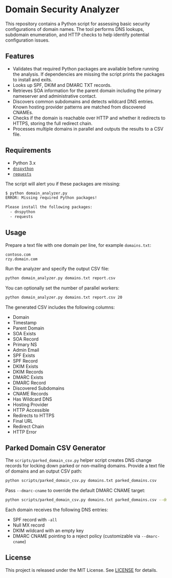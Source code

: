 # Domain Security Analyzer

This repository contains a Python script for assessing basic security
configurations of domain names. The tool performs DNS lookups, subdomain
enumeration, and HTTP checks to help identify potential configuration issues.

## Features

- Validates that required Python packages are available before running the
  analysis. If dependencies are missing the script prints the packages to
  install and exits.
- Looks up SPF, DKIM and DMARC TXT records.
- Retrieves SOA information for the parent domain including the primary
  nameserver and administrative contact.
- Discovers common subdomains and detects wildcard DNS entries. Known
  hosting provider patterns are matched from discovered CNAMEs.
- Checks if the domain is reachable over HTTP and whether it redirects to
  HTTPS, storing the full redirect chain.
- Processes multiple domains in parallel and outputs the results to a CSV file.

## Requirements

- Python 3.x
- [`dnspython`](https://pypi.org/project/dnspython/)
- [`requests`](https://pypi.org/project/requests/)

The script will alert you if these packages are missing:

```bash
$ python domain_analyzer.py
ERROR: Missing required Python packages!

Please install the following packages:
  - dnspython
  - requests
```

## Usage

Prepare a text file with one domain per line, for example `domains.txt`:

```text
contoso.com
rzy.domain.com
```

Run the analyzer and specify the output CSV file:

```bash
python domain_analyzer.py domains.txt report.csv
```

You can optionally set the number of parallel workers:

```bash
python domain_analyzer.py domains.txt report.csv 20
```

The generated CSV includes the following columns:

- Domain
- Timestamp
- Parent Domain
- SOA Exists
- SOA Record
- Primary NS
- Admin Email
- SPF Exists
- SPF Record
- DKIM Exists
- DKIM Records
- DMARC Exists
- DMARC Record
- Discovered Subdomains
- CNAME Records
- Has Wildcard DNS
- Hosting Provider
- HTTP Accessible
- Redirects to HTTPS
- Final URL
- Redirect Chain
- HTTP Error

## Parked Domain CSV Generator

The `scripts/parked_domain_csv.py` helper script creates DNS change records for
locking down parked or non-mailing domains. Provide a text file of domains and
an output CSV path:

```bash
python scripts/parked_domain_csv.py domains.txt parked_domains.csv
```

Pass `--dmarc-cname` to override the default DMARC CNAME target:

```bash
python scripts/parked_domain_csv.py domains.txt parked_domains.csv --dmarc-cname reject.dmarc.contoso.com.
```

Each domain receives the following DNS entries:

- SPF record with `-all`
- Null MX record
- DKIM wildcard with an empty key
- DMARC CNAME pointing to a reject policy (customizable via `--dmarc-cname`)

## License

This project is released under the MIT License. See [LICENSE](LICENSE) for details.
